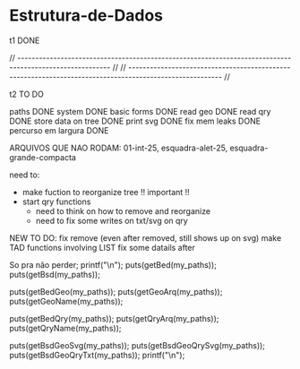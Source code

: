 # Estrutura-de-Dados

t1 DONE

// --------------------------------------------------------------------------------------------------------  //
// --------------------------------------------------------------------------------------------------------  //

t2 TO DO

paths DONE
system DONE
basic forms DONE
read geo DONE
read qry DONE
store data on tree DONE
print svg DONE
fix mem leaks DONE
percurso em largura DONE

ARQUIVOS QUE NAO RODAM: 01-int-25, esquadra-alet-25, esquadra-grande-compacta

need to:
   * make fuction to reorganize tree !! important !!
   * start qry functions
      - need to think on how to remove and reorganize
      - need to fix some writes on txt/svg on qry
      
NEW TO DO: 
   fix remove (even after removed, still shows up on svg) 
   make TAD functions involving LIST
   fix some datails after     

So pra não perder;
printf("\n");
puts(getBed(my_paths));
puts(getBsd(my_paths));

puts(getBedGeo(my_paths));
puts(getGeoArq(my_paths));
puts(getGeoName(my_paths));

puts(getBedQry(my_paths));
puts(getQryArq(my_paths));
puts(getQryName(my_paths));

puts(getBsdGeoSvg(my_paths));
puts(getBsdGeoQrySvg(my_paths));
puts(getBsdGeoQryTxt(my_paths));
printf("\n");
